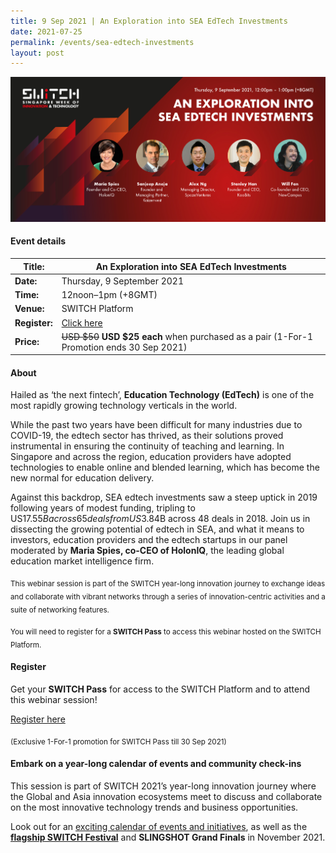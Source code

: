 ```yaml
---
title: 9 Sep 2021 | An Exploration into SEA EdTech Investments
date: 2021-07-25
permalink: /events/sea-edtech-investments
layout: post
---
```

![Alt text for image on Isomer site](/images/SWITCH_Event_SEA_EdTech_Investments.jpg)

#### Event details


| **Title:** | An Exploration into SEA EdTech Investments |
| -------- | -------- |
|**Date:** | Thursday, 9 September 2021 
| **Time:**    | 12noon–1pm (+8GMT) |
|**Venue:** | SWITCH Platform 
| **Register:** | [Click here](https://events.hubilo.com/switchsg/register) |
|**Price:** | ~~USD $50~~ **USD $25 each** when purchased as a pair (1-For-1 Promotion ends 30 Sep 2021)


#### About

Hailed as ‘the next fintech’, **Education Technology (EdTech)** is one of the most rapidly growing technology verticals in the world.

While the past two years have been difficult for many industries due to COVID-19, the edtech sector has thrived, as their solutions proved instrumental in ensuring the continuity of teaching and learning. In Singapore and across the region, education providers have adopted technologies to enable online and blended learning, which has become the new normal for education delivery.

Against this backdrop, SEA edtech investments saw a steep uptick in 2019 following years of modest funding, tripling to US$17.55B across 65 deals from US$3.84B across 48 deals in 2018.  Join us in dissecting the growing potential of edtech in SEA, and what it means to investors, education providers and the edtech startups in our panel moderated by **Maria Spies, co-CEO of HolonIQ**, the leading global education market intelligence firm.

<sub>This webinar session is part of the SWITCH year-long innovation journey to exchange ideas and collaborate with vibrant networks through a series of innovation-centric activities and a suite of networking features.</sub>

<sub>You will need to register for a <b>SWITCH Pass</b> to access this webinar hosted on the SWITCH Platform.</sub>

#### Register

Get your **SWITCH Pass** for access to the SWITCH Platform and to attend this webinar session!

[Register here](https://bit.ly/2Uv69uy)

<sub>(Exclusive 1-For-1 promotion for SWITCH Pass till 30 Sep 2021)</sub>

#### Embark on a year-long calendar of events and community check-ins

This session is part of SWITCH 2021’s year-long innovation journey where the Global and Asia innovation ecosystems meet to discuss and collaborate on the most innovative technology trends and business opportunities.

Look out for an [exciting calendar of events and initiatives](/example-resource/events-and-initiatives/), as well as the **[flagship SWITCH Festival](/about-us/switch-2021)** and **SLINGSHOT Grand Finals** in November 2021.